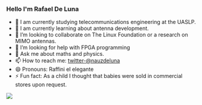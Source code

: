 ### Hello I'm Rafael De Luna

<!-- *RDLL/RDLL** is a ✨ _special_ ✨ repository because its `README.md` (this file) appears on your GitHub profile. -->

- :memo: I am currently studying telecommunications engineering at the UASLP.
- :satellite: I am currently learning about antenna development.
- 👯 I’m looking to collaborate on The Linux Foundation or a research on MIMO antennas.
- 🤔 I’m looking for help with FPGA programming
- 💬 Ask me about maths and physics.
- 📫 How to reach me: [twitter-@nauzdeluna](https://twitter.com/nauzdeluna)
- 😄 Pronouns: Raffini el elegante
- ⚡ Fun fact: As a child I thought that babies were sold in commercial stores upon request.

<img src="https://github-readme-stats.vercel.app/api?username=rdll&&show_icons=true&title_color=ffffff&icon_color=bb2acf&text_color=daf7dc&bg_color=103050">
